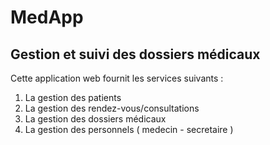 # MedApp

## Gestion et suivi des dossiers médicaux 


Cette application web fournit les services suivants :

1. La gestion des patients
2. La gestion des rendez-vous/consultations
3. La gestion des dossiers médicaux
4. La gestion des personnels ( medecin - secretaire ) 
